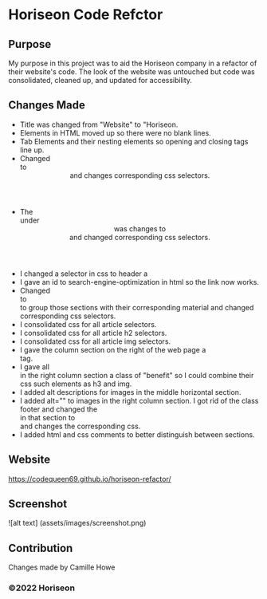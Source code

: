 # Horiseon Code Refctor

## Purpose
My purpose in this project was to aid the Horiseon company in a refactor of their website's code. The look of the website was untouched but code was consolidated, cleaned up, and updated for accessibility.

## Changes Made
* Title was changed from "Website" to "Horiseon.
* Elements in HTML moved up so there were no blank lines.
* Tab Elements and their nesting elements so opening and closing tags line up.
* Changed <div> to <header> and changes corresponding css selectors.
* The <div> under <header> was changes to <nav> and changed corresponding css selectors.
* I changed a selector in css to header a
* I gave an id to search-engine-optimization in html so the link now works.
* Changed <div> to <article> to group those sections with their corresponding material and changed corresponding css selectors.
* I consolidated css for all article selectors.
* I consolidated css for all article h2 selectors.
* I consolidated css for all article img selectors.
* I gave the column section on the right of the web page a <section> tag.
* I gave all <div> in the right column section a class of "benefit" so I could combine their css such elements as h3 and img.
* I added alt descriptions for images in the middle horizontal section.
* I added alt="" to images in the right column section.
I got rid of the class footer and changed the <div> in that section to <footer> and changes the corresponding css.
* I added html and css comments to better distinguish between sections.

## Website
https://codequeen69.github.io/horiseon-refactor/

## Screenshot
![alt text] (assets/images/screenshot.png)

## Contribution
Changes made by Camille Howe

### ©️2022 Horiseon

